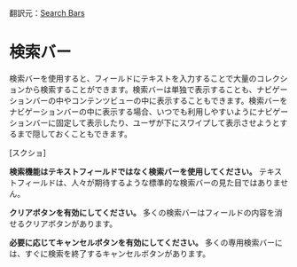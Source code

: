 翻訳元：[Search Bars](https://developer.apple.com/design/human-interface-guidelines/ios/bars/search-bars/)

# 検索バー

検索バーを使用すると、フィールドにテキストを入力することで大量のコレクションから検索することができます。検索バーは単独で表示することも、ナビゲーションバーの中やコンテンツビューの中に表示することもできます。検索バーをナビゲーションバーの中に表示する場合、いつでも利用しやすいようにナビゲーションバーに固定して表示したり、ユーザが下にスワイプして表示させようとするまで隠しておくこともできます。

[スクショ]

**検索機能はテキストフィールドではなく検索バーを使用してください。** テキストフィールドは、人々が期待するような標準的な検索バーの見た目ではありません。

**クリアボタンを有効にしてください。** 多くの検索バーはフィールドの内容を消せるクリアボタンがあります。

**必要に応じてキャンセルボタンを有効にしてください。** 多くの専用検索バーには、すぐに検索を終了するキャンセルボタンがあります。